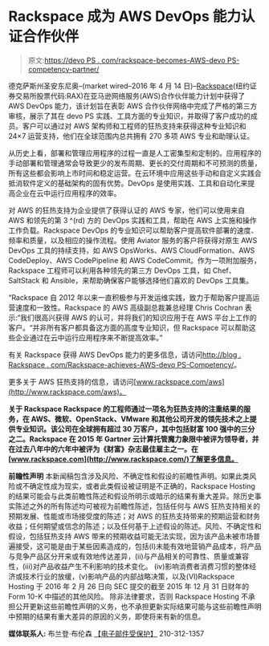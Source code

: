 # Rackspace 成为 AWS DevOps 能力认证合作伙伴

> 原文:[https://devo PS . com/rackspace-becomes-AWS-devo PS-competency-partner/](https://devops.com/rackspace-becomes-aws-devops-competency-partner/)

德克萨斯州圣安东尼奥–(market wired–2016 年 4 月 14 日)–[Rackspace](http://www.rackspace.com/)(纽约证券交易所股票代码:RAX)在亚马逊网络服务(AWS)合作伙伴能力计划中获得了 AWS DevOps 能力，该计划旨在表彰 AWS 合作伙伴网络中完成了严格的第三方审核，展示了其在 devo PS 实践、工具方面的专业知识，并取得了客户成功的成员。客户可以通过对 AWS 架构师和工程师的狂热支持来获得这种专业知识和 24×7 运营支持，他们在全球范围内总共拥有 270 多项 AWS 专业和助理认证。

从历史上看，部署和管理应用程序的过程一直是人工密集型和定制的。应用程序的手动部署和管理通常会导致更少的发布周期、更长的交付周期和不可预测的质量，所有这些都会影响上市时间和稳定运营。在云环境中应用这些手动和自定义实践会抵消软件定义的基础架构的固有优势。DevOps 是使用实践、工具和自动化来提高企业在云中运行应用程序的效率。

对 AWS 的狂热支持为企业提供了获得认证的 AWS 专家，他们可以使用来自 AWS 和领先的第 3 ^(rd) 方的 DevOps 实践和工具，帮助在 AWS 上实施和操作工作负载。Rackspace DevOps 的专业知识可以帮助客户提高软件部署的速度、频率和质量，以及相应的操作流程。使用 Aviator 服务的客户将获得对原生 AWS DevOps 工具的持续支持，如 AWS OpsWorks、AWS CloudFormation、AWS CodeDeploy、AWS CodePipeline 和 AWS CodeCommit。作为一项附加服务，Rackspace 工程师可以利用各种领先的第三方 DevOps 工具，如 Chef、SaltStack 和 Ansible，来帮助确保客户能够选择他们喜欢的 DevOps 工具集。

“Rackspace 自 2012 年以来一直积极参与开发运维实践，致力于帮助客户提高运营速度和一致性。Rackspace 的 AWS 高级副总裁兼总经理 Chris Cochran 表示:“我们很高兴获得 AWS 的认可，并将我们的知识应用于在 AWS 平台上工作的客户。“并非所有客户都具备这方面的高度专业知识，但 Rackspace 可以帮助这些企业通过在云中运行应用程序来不断提高效率。”

有关 Rackspace 获得 AWS DevOps 能力的更多信息，请访问[http://blog . Rackspace . com/Rackspace-achieves-AWS-devo PS-Competency/](http://blog.rackspace.com/rackspace-achieves-aws-devops-competency/)。

更多关于 AWS 狂热支持的信息，请访问[www.rackspace.com/aws](http://www.rackspace.com/aws)。

**关于 Rackspace
Rackspace 的工程师通过一项名为狂热支持的注重结果的服务，在 AWS、微软、OpenStack、VMware 和其他公司开发的领先技术之上提供专业知识。该公司在全球拥有超过 30 万客户，其中包括财富 100 强中的三分之二。Rackspace 在 2015 年 Gartner 云计算托管魔力象限中被评为领导者，并在过去八年中的六年中被评为《财富》杂志最佳雇主之一。在[www.rackspace.com](http://www.rackspace.com/)了解更多信息。**

**前瞻性声明** 本新闻稿包含涉及风险、不确定性和假设的前瞻性声明。如果此类风险或不确定性成为现实，或者此类假设被证明是不正确的，Rackspace Hosting 的结果可能会与此类前瞻性陈述和假设所明示或暗示的结果有重大差异。除历史事实陈述之外的所有陈述均可被视为前瞻性陈述，包括任何与 AWS 狂热支持相关的预期发展、性能或市场接受度的陈述；对 AWS 的狂热支持带来的预期运营和财务收益；任何期望或信念的陈述；以及任何基于上述假设的陈述。风险、不确定性和假设，包括狂热支持 AWS 带来的预期收益可能无法实现，因为该产品未被市场普遍接受，这可能是由于某些因素造成的，包括(I)未能有效地营销产品成本，将产品与竞争产品区分开来或有效地传达差异，(ii)与产品相关的可靠性、质量或兼容性，(iii)对产品收益产生不利影响的技术变化。 (iv)影响消费者消费习惯的整体经济或技术行业的放缓，(v)影响产品的内部战略决策，以及(VI)Rackspace Hosting 于 2016 年 2 月 26 日向 SEC 提交的截至 2015 年 12 月 31 日财年的 Form 10-K 中描述的其他风险。 除非法律要求，否则 Rackspace Hosting 不承担公开更新这些前瞻性声明的义务，也不承担更新实际结果可能与这些前瞻性声明中预期的结果有重大差异的原因的义务，即使将来有新的信息。

**媒体联系人:**
布兰登·布伦森
[【电子邮件受保护】](/cdn-cgi/l/email-protection#680a1a09060c0706460a1a1d061b0706281a090b031b18090b0d460b0705)
210-312-1357